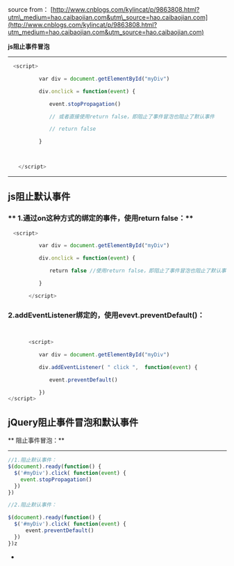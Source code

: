 source from： [http://www.cnblogs.com/kylincat/p/9863808.html?utm\_medium=hao.caibaojian.com&utm\_source=hao.caibaojian.com](http://www.cnblogs.com/kylincat/p/9863808.html?utm_medium=hao.caibaojian.com&utm_source=hao.caibaojian.com)

**js阻止事件冒泡**

--------------

```js
　<script>

　　　　　　var div = document.getElementById("myDiv")

　　　　　　div.onclick = function(event) {

　　　　　　　　event.stopPropagation() 

　　　　　　　　// 或者直接使用return false，即阻止了事件冒泡也阻止了默认事件

　　　　　　　　// return false

　　　　　　}

 

　　</script>

```

****

**js阻止默认事件**
------------

### ** 1.通过on这种方式的绑定的事件，使用return false：**

```js
　<script>

　　　　　　var div = document.getElementById("myDiv")

　　　　　　div.onclick = function(event) { 

　　　　　　　　return false //使用return false，即阻止了事件冒泡也阻止了默认事件

　　　　　　}

　　　　</script>


```

###  2.addEventListener绑定的，使用evevt.preventDefault()：

```js


　　　　<script>

　　　　　　var div = document.getElementById("myDiv")

　　　　　　div.addEventListener( " click ",  function(event) { 

　　　　　　　　event.preventDefault()

　　　　　　})
</script>
```

**jQuery阻止事件冒泡和默认事件**
---------------------

** 阻止事件冒泡：**

** **

```js
//1.阻止默认事件：
$(document).ready(function() {
  $('#myDiv').click( function(event) {
    event.stopPropagation()
  })
})

//2.阻止默认事件：

$(document).ready(function() {
  $('#myDiv').click( function(event) {
    　event.preventDefault()
  })
})z
```

-

